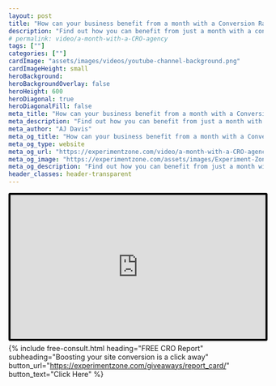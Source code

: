 ```yaml
---
layout: post
title: "How can your business benefit from a month with a Conversion Rate Optimization agency?"
description: "Find out how you can benefit from just a month with a conversion rate optimization agency."
# permalink: video/a-month-with-a-CRO-agency
tags: [""]
categories: [""]
cardImage: "assets/images/videos/youtube-channel-background.png"
cardImageHeight: small
heroBackground:
heroBackgroundOverlay: false
heroHeight: 600
heroDiagonal: true
heroDiagonalFill: false
meta_title: "How can your business benefit from a month with a Conversion Rate Optimization agency?"
meta_description: "Find out how you can benefit from just a month with a conversion rate optimization agency."
meta_author: "AJ Davis"
meta_og_title: "How can your business benefit from a month with a Conversion Rate Optimization agency?"
meta_og_type: website
meta_og_url: "https://experimentzone.com/video/a-month-with-a-CRO-agency"
meta_og_image: "https://experimentzone.com/assets/images/Experiment-Zone-logo-color.png"
meta_og_description: "Find out how you can benefit from just a month with a conversion rate optimization agency."
header_classes: header-transparent
---
```


<style>
    .video {
        border: 4px solid black;
        border-radius: 3px;
    }
    .work-summary {
        border: 0px solid black;
    }
    .iframe-container{
        position: relative;
        width: 100%;
        padding-bottom: 56.25%; 
        height: 0;
    }
    .iframe-container iframe{
        position: absolute;
        top:0;
        left: 0;
        width: 100%;
        height: 100%;
    }
</style>

<div class="mt-0 mt-md-n12 work work-summary justify-content-center iframe-container">
    <iframe class="video" src="https://www.youtube.com/embed/mx3Ex7LjPqA" title="YouTube video player" frameborder="0" allow="accelerometer; autoplay; clipboard-write; encrypted-media; gyroscope; picture-in-picture" allowfullscreen></iframe>
</div>

{% include free-consult.html heading="FREE CRO Report"
subheading="Boosting your site conversion is a click away"
button_url="https://experimentzone.com/giveaways/report_card/"
button_text="Click Here" %}
